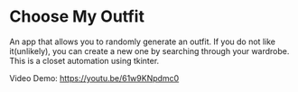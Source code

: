 # Choose My Outfit


An app that allows you to randomly generate an outfit. If you do not like it(unlikely), you can create a new one by searching through your wardrobe. This is a closet automation using tkinter. 

Video Demo: https://youtu.be/61w9KNpdmc0
